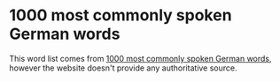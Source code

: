 # 1000 most commonly spoken German words

This word list comes from [1000 most commonly spoken German words](https://1000mostcommonwords.com/1000-most-common-german-words/), however the website doesn't provide any authoritative source.

